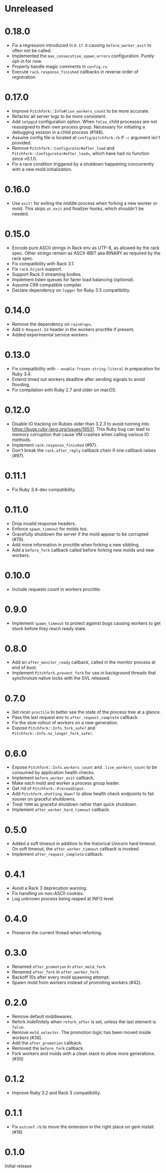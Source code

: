 # Unreleased

# 0.18.0

- Fix a regression introduced in `0.17.0` causing `before_worker_exit` to often not be called.
- Implemented the `max_consecutive_spawn_errors` configuration. Purely opt-in for now.
- Properly handle magic comments in `config.ru`.
- Execute `rack.response_finished` callbacks in reverse order of registration

# 0.17.0

- Improve `Pitchfork::Info#live_workers_count` to be more accurate.
- Refactor all server logs to be more consistent.
- Add `setpgid` configuration option. When `false`, child processes are not reassigned to their own process group.
  Necessary for initiating a debugging session in a child process (#148).
- Assume config file is located at `config/pitchfork.rb` if `-c` argument isn't provided.
- Remove `Pitchfork::Configurator#after_load` and `Pitchfork::Configurator#after_load=`, which have had no function since v0.1.0.
- Fix a race condition triggered by a shutdown happening concurrently with a new mold initialization.

# 0.16.0

- Use `exit!` for exiting the middle process when forking a new worker or mold. 
  This skips `at_exit` and finalizer hooks, which shouldn't be needed.

# 0.15.0

- Encode pure ASCII strings in Rack env as UTF-8, as allowed by the rack spec.
  Other strings remain as ASCII-8BIT aka BINARY as required by the rack spec.
- Fix compatibility with Rack 3.1.
- Fix `rack.hijack` support.
- Support Rack 3 streaming bodies.
- Implement listen queues for fairer load balancing (optional).
- Assume C99 compatible compiler.
- Declare dependency on `logger` for Ruby 3.5 compatibility.

# 0.14.0

- Remove the dependency on `raindrops`.
- Add `X-Request-Id` header in the workers proctitle if present.
- Added experimental service workers.

# 0.13.0

- Fix compatibility with `--enable-frozen-string-literal` in preparation for Ruby 3.4.
- Extend timed out workers deadline after sending signals to avoid flooding.
- Fix compilation with Ruby 2.7 and older on macOS.

# 0.12.0

- Disable IO tracking on Rubies older than 3.2.3 to avoid running into https://bugs.ruby-lang.org/issues/19531.
  This Ruby bug can lead to memory corruption that cause VM crashes when calling various IO methods.
- Implement `rack.response_finished` (#97).
- Don't break the `rack.after_reply` callback chain if one callback raises (#97).

# 0.11.1

- Fix Ruby 3.4-dev compatibility.

# 0.11.0

- Drop invalid response headers.
- Enforce `spawn_timeout` for molds too.
- Gracefully shutdown the server if the mold appear to be corrupted (#79).
- Add more information in proctitle when forking a new sibbling.
- Add a `before_fork` callback called before forking new molds and new workers.

# 0.10.0

- Include requests count in workers proctitle.

# 0.9.0

- Implement `spawn_timeout` to protect against bugs causing workers to get stuck before they reach ready state.

# 0.8.0

- Add an `after_monitor_ready` callback, called in the monitor process at end of boot.
- Implement `Pitchfork.prevent_fork` for use in background threads that synchronize native locks with the GVL released.

# 0.7.0

- Set nicer `proctile` to better see the state of the process tree at a glance.
- Pass the last request env to `after_request_complete` callback.
- Fix the slow rollout of workers on a new generation.
- Expose `Pitchfork::Info.fork_safe?` and `Pitchfork::Info.no_longer_fork_safe!`.

# 0.6.0

- Expose `Pitchfork::Info.workers_count` and `.live_workers_count` to be consumed by application health checks.
- Implement `before_worker_exit` callback.
- Make each mold and worker a process group leader.
- Get rid of `Pitchfork::PrereadInput`.
- Add `Pitchfork.shutting_down?` to allow health check endpoints to fail sooner on graceful shutdowns.
- Treat `TERM` as graceful shutdown rather than quick shutdown.
- Implement `after_worker_hard_timeout` callback.

# 0.5.0

- Added a soft timeout in addition to the historical Unicorn hard timeout.
  On soft timeout, the `after_worker_timeout` callback is invoked.
- Implement `after_request_complete` callback.

# 0.4.1

- Avoid a Rack 3 deprecation warning.
- Fix handling on non-ASCII cookies.
- Log unknown process being reaped at INFO level.

# 0.4.0

- Preserve the current thread when reforking.

# 0.3.0

- Renamed `after_promotion` in `after_mold_fork`.
- Renamed `after_fork` in `after_worker_fork`.
- Backoff 10s after every mold spawning attempt.
- Spawn mold from workers instead of promoting workers (#42).

# 0.2.0

- Remove default middlewares.
- Refork indefinitely when `refork_after` is set, unless the last element is `false`.
- Remove `mold_selector`. The promotion logic has been moved inside workers (#38).
- Add the `after_promotion` callback.
- Removed the `before_fork` callback.
- Fork workers and molds with a clean stack to allow more generations. (#30)

# 0.1.2

- Improve Ruby 3.2 and Rack 3 compatibility.

# 0.1.1

- Fix `extconf.rb` to move the extension in the right place on gem install. (#18)

# 0.1.0

Initial release